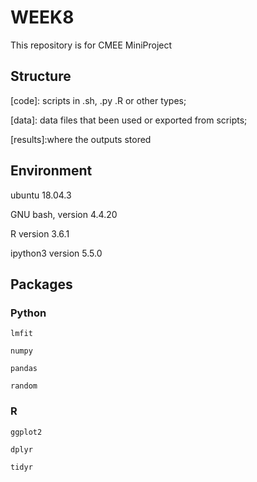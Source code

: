 # WEEK8 
This repository is for CMEE MiniProject

## **Structure**

[code]:
scripts in .sh, .py .R or other types; 

[data]:
data files that been used or exported from scripts; 

[results]:where the outputs stored

## **Environment**

ubuntu 18.04.3 

GNU bash, version 4.4.20

R version 3.6.1

ipython3 version 5.5.0

## **Packages**


### **Python**

`lmfit`

`numpy`

`pandas`

`random`

### **R**
`ggplot2`

`dplyr`

`tidyr`

